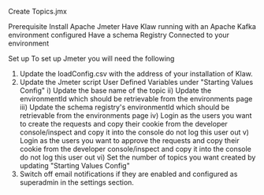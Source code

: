 Create Topics.jmx

Prerequisite 
Install Apache Jmeter
Have Klaw running with an Apache Kafka environment configured
Have a schema Registry Connected to your environment

Set up
To set up Jmeter you will need the following
1) Update the loadConfig.csv with the address of your installation of Klaw.
2) Update the Jmeter script User Defined Variables under "Starting Values Config"
    i) Update the base name of the topic
    ii) Update the environmentId which should be retrievable from the environments page
    iii)  Update the schema registry's environmentId which should be retrievable from the environments page 
    iv) Login as the users you want to create the requests and copy their cookie from the developer console/inspect and copy it into the console do not log this user out
    v) Login as the users you want to approve the requests and copy their cookie from the developer console/inspect and copy it into the console do not log this user out
    vi) Set the number of topics you want created by updating "Starting Values Config"
3) Switch off email notifications if they are enabled and configured as superadmin in the settings section.

